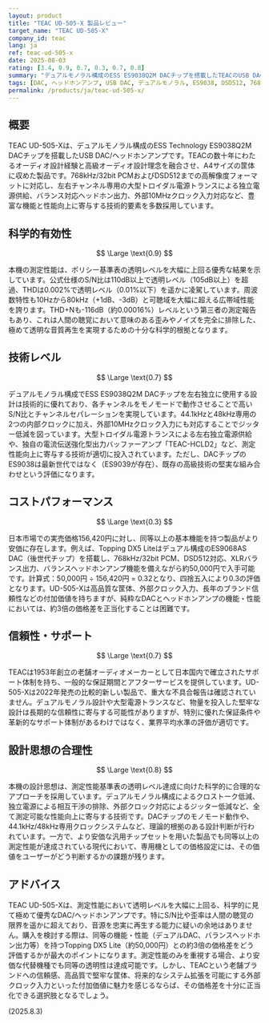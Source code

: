 ```yaml
---
layout: product
title: "TEAC UD-505-X 製品レビュー"
target_name: "TEAC UD-505-X"
company_id: teac
lang: ja
ref: teac-ud-505-x
date: 2025-08-03
rating: [3.4, 0.9, 0.7, 0.3, 0.7, 0.8]
summary: "デュアルモノラル構成のESS ES9038Q2M DACチップを搭載したTEACのUSB DAC/ヘッドホンアンプ。測定性能は透明レベルを大幅に上回る優秀な結果を示しますが、同等の機能・性能を持つ製品と比較するとコストパフォーマンスに課題が残ります。"
tags: [DAC, ヘッドホンアンプ, USB DAC, デュアルモノラル, ES9038, DSD512, 768kHz, バランス出力]
permalink: /products/ja/teac-ud-505-x/
---
```


## 概要

TEAC UD-505-Xは、デュアルモノラル構成のESS Technology ES9038Q2M DACチップを搭載したUSB DAC/ヘッドホンアンプです。TEACの数十年にわたるオーディオ設計経験と高級オーディオ設計理念を融合させ、A4サイズの筐体に収めた製品です。768kHz/32bit PCMおよびDSD512までの高解像度フォーマットに対応し、左右チャンネル専用の大型トロイダル電源トランスによる独立電源供給、バランス対応ヘッドホン出力、外部10MHzクロック入力対応など、豊富な機能と性能向上に寄与する技術的要素を多数採用しています。

## 科学的有効性

$$ \Large \text{0.9} $$

本機の測定性能は、ポリシー基準表の透明レベルを大幅に上回る優秀な結果を示しています。公式仕様のS/N比は110dB以上で透明レベル（105dB以上）を超過、THDは0.002%で透明レベル（0.01%以下）を遥かに凌駕しています。周波数特性も10Hzから80kHz（+1dB、-3dB）と可聴域を大幅に超える広帯域性能を誇ります。THD+Nも-116dB（約0.00016%）レベルという第三者の測定報告もあり、これは人間の聴覚において意味のある歪みやノイズを完全に排除した、極めて透明な音質再生を実現するための十分な科学的根拠となります。

## 技術レベル

$$ \Large \text{0.7} $$

デュアルモノラル構成でESS ES9038Q2M DACチップを左右独立に使用する設計は技術的に優れており、各チャンネルをモノモードで動作させることで高いS/N比とチャンネルセパレーションを実現しています。44.1kHzと48kHz専用の2つの内部クロックに加え、外部10MHzクロック入力にも対応することでジッター低減を図っています。大型トロイダル電源トランスによる左右独立電源供給や、独自の電流伝送強化型出力バッファーアンプ「TEAC-HCLD2」など、測定性能向上に寄与する技術が適切に投入されています。ただし、DACチップのES9038は最新世代ではなく（ES9039が存在）、既存の高級技術の堅実な組み合わせという評価になります。

## コストパフォーマンス

$$ \Large \text{0.3} $$

日本市場での実売価格156,420円に対し、同等以上の基本機能を持つ製品がより安価に存在します。例えば、Topping DX5 Liteはデュアル構成のES9068AS DAC（後世代チップ）を搭載し、768kHz/32bit PCM、DSD512対応、XLRバランス出力、バランスヘッドホンアンプ機能を備えながら約50,000円で入手可能です。計算式：50,000円 ÷ 156,420円 = 0.32となり、四捨五入により0.3の評価となります。UD-505-Xは高品質な筐体、外部クロック入力、長年のブランド信頼性などの付加価値を持ちますが、純粋なDACとヘッドホンアンプの機能・性能においては、約3倍の価格差を正当化することは困難です。

## 信頼性・サポート

$$ \Large \text{0.7} $$

TEACは1953年創立の老舗オーディオメーカーとして日本国内で確立されたサポート体制を持ち、一般的な保証期間とアフターサービスを提供しています。UD-505-Xは2022年発売の比較的新しい製品で、重大な不具合報告は確認されていません。デュアルモノラル設計や大型電源トランスなど、物量を投入した堅牢な設計は長期的な信頼性に寄与する可能性がありますが、特別に優れた保証条件や革新的なサポート体制があるわけではなく、業界平均水準の評価が適切です。

## 設計思想の合理性

$$ \Large \text{0.8} $$

本機の設計思想は、測定性能基準表の透明レベル達成に向けた科学的に合理的なアプローチを採用しています。デュアルモノラル構成によるクロストーク低減、独立電源による相互干渉の排除、外部クロック対応によるジッター低減など、全て測定可能な性能向上に寄与する技術です。DACチップのモノモード動作や、44.1kHz/48kHz専用クロックシステムなど、理論的根拠のある設計判断が行われています。一方で、より安価な汎用チップセットを用いた製品でも同等以上の測定性能が達成されている現代において、専用機としての価格設定には、その価値をユーザーがどう判断するかの課題が残ります。

## アドバイス

TEAC UD-505-Xは、測定性能において透明レベルを大幅に上回る、科学的に見て極めて優秀なDAC/ヘッドホンアンプです。特にS/N比や歪率は人間の聴覚の限界を遥かに超えており、音源を忠実に再生する能力に疑いの余地はありません。購入を検討する際は、同等の機能・性能（デュアルDAC、バランスヘッドホン出力等）を持つTopping DX5 Lite（約50,000円）との約3倍の価格差をどう評価するかが最大のポイントになります。測定性能のみを重視する場合、より安価な代替機種でも同等の透明性は達成可能です。しかし、TEACという老舗ブランドへの信頼感、高品質で堅牢な筐体、将来的なシステム拡張を可能にする外部クロック入力といった付加価値に魅力を感じるならば、その価格差を十分に正当化できる選択肢となるでしょう。

(2025.8.3)
